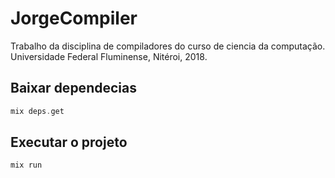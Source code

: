 # JorgeCompiler
  
  Trabalho da disciplina de compiladores do curso de ciencia da computação.
  Universidade Federal Fluminense, Nitéroi, 2018.

## Baixar dependecias

```elixir
mix deps.get
```

## Executar o projeto
```elixir
mix run
```
